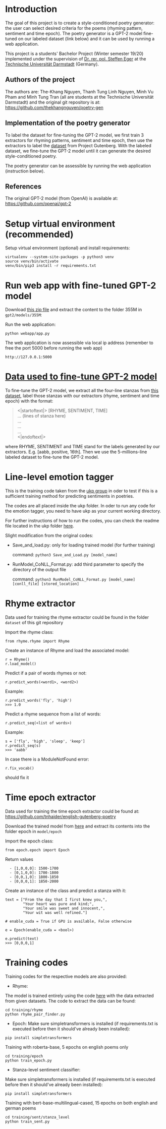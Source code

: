 # Introduction
The goal of this project is to create a style-conditioned poetry generator: the user can select desired criteria for the poems (rhyming pattern, sentiment and time epoch). The poetry generator is a GPT-2 model fine-tuned on our labeled dataset (link below) and it can be used by running a web application. 

This project is a students' Bachelor Project (Winter semester 19/20) implemented under the supervision of [Dr. rer. pol. Steffen Eger](https://www.informatik.tu-darmstadt.de/aiphes/aiphes/people_7/mitarbeiter_4_detailseite_72000.en.jsp) at the [Technische Universität Darmstadt](https://www.tu-darmstadt.de/) (Germany).

## Authors of the project
The authors are: The-Khang Nguyen, Thanh Tung Linh Nguyen, Minh Vu Pham and Minh Tung Tran (all are students at the Technische Universität Darmstadt) and the original git repository is  at: https://github.com/thekhangnguyen/poetry-gen

## Implementation of the poetry generator

To label the dataset for fine-tuning the GPT-2 model, we first train 3 extractors for rhyming patterns, sentiment and time epoch, then use the extractors to label the [dataset](https://drive.google.com/open?id=1DiLK0OjE0OwgCgt_bhlChy8DeiZk60JF) from Project Gutenberg. With the labeled dataset, we fine-tune the GPT-2 model until it can generate the desired style-conditioned poetry.

The poetry generator can be assessible by running the web application (instruction below).

## References
The original GPT-2 model (from OpenAI) is available at: https://github.com/openai/gpt-2

# Setup virtual environment (recommended)
Setup virtual environment (optional) and install requirements:
``` 
virtualenv --system-site-packages -p python3 venv
source venv/bin/activate
venv/bin/pip3 install -r requirements.txt
```

# Run web app with fine-tuned GPT-2 model

Download [this zip file](https://drive.google.com/open?id=1dZs3USYTJ7NvEA2rVVfKIG-O23zrPBsg) and extract the content to the folder 355M in `gpt2/models/355M`:

Run the web application: 
```
python webapp/app.py
```
The web application is now assessible via local ip address (remember to free the port 5000 before running the web app)
```
http://127.0.0.1:5000
```
# [Data used to fine-tune GPT-2 model](https://drive.google.com/open?id=1DiLK0OjE0OwgCgt_bhlChy8DeiZk60JF)
To fine-tune the GPT-2 model, we extract all the four-line stanzas from [this dataset](https://github.com/tnhaider/english-gutenberg-poetry), label those stanzas with our extractors (rhyme, sentiment and time epoch) with the format:
><|startoftext|> [RHYME, SENTIMENT, TIME]\
>... (lines of stanza here)\
>...\
>...\
>...\
><|endoftext|>

where RHYME, SENTIMENT and TIME stand for the labels generated by our extractors. E.g. [aabb, positive, 16th]. Then we use the 5-millions-line labeled dataset to fine-tune the GPT-2 model.

# Line-level emotion tagger
This is the training code taken from the [ukp group](https://github.com/UKPLab/emnlp2017-bilstm-cnn-crf) in oder to test if this is a sufficient training method for predicting sentiments in poetries.

The codes are all placed inside the ukp folder. In oder to run any code for the emotion tagger, you need to have ukp as your current working directory.

For further instructions of how to run the codes, you can check the readme file located in the ukp folder [here](https://github.com/thekhangnguyen/poetry-gen/blob/master/ukp/README.md).

Slight modification from the original codes:

- Save_and_load.py: only for loading trained model (for further training)

    command: `python3 Save_and_Load.py [model_name]`
    
- RunModel_CoNLL_Format.py: add third parameter to specify the directory of the output file

    command: `python3 RunModel_CoNLL_Format.py [model_name] [conll_file] [stored_location]`

# Rhyme extractor
Data used for training the rhyme extractor could be found in the folder `dataset` of this git repository

Import the rhyme class:
```
from rhyme.rhyme import Rhyme
```

Create an instance of Rhyme and load the associated model:
```
r = Rhyme()
r.load_model()
```

Predict if a pair of words rhymes or not:
```
r.predict_words(<word1>, <word2>)
```

Example:
```
r.predict_words('fly', 'high')
>>> 1.0
```

Predict a rhyme sequence from a list of words:
```
r.predict_seq(<list of words>)
```

Example:
```
s = ['fly', 'high', 'sleep', 'keep']
r.predict_seq(s)
>>> 'aabb'
```

In case there is a ModuleNotFound error:
```
r.fix_vocab()
```
should fix it

# Time epoch extractor

Data used for training the time epoch extractor could be found at: https://github.com/tnhaider/english-gutenberg-poetry

Download the trained model from [here](https://drive.google.com/file/d/1qavgcVHfoJ0f3hHUn8Q5nPMDs2J5AfoF/view?usp=sharing) and extract its contents into the folder epoch in `model/epoch`

Import the epoch class:
```
from epoch.epoch import Epoch
```

Return values
```
  - [1,0,0,0]: 1500-1700
  - [0,1,0,0]: 1700-1800
  - [0,0,1,0]: 1800-1850
  - [0,0,0,1]: 1850-2000
```

Create an instance of the class and predict a stanza with it:
```
text = ["From the day that I first knew you,",
        "Your heart was pure and kind;",
        "Your smile was sweet and innocent,",
        "Your wit was well refined."]

# enable_cuda = True if GPU is available, False otherwise

e = Epoch(enable_cuda = <bool>)

e.predict(text)
>>> [0,0,0,1]
```

# Training codes
Training codes for the respective models are also provided:

- Rhyme:

The model is trained entirely using the code [here](https://github.com/dhwajraj/deep-siamese-text-similarity) with the data extracted from given datasets.
The code to extract the data can be found:
```
cd training/rhyme
python rhyme_pair_finder.py
```

- Epoch:
Make sure simpletransformers is installed (if requirements.txt is executed before then it should've already been installed):
```
pip install simpletransformers
```

Training with roberta-base, 5 epochs on english poems only

```
cd training/epoch
python train_epoch.py
```

- Stanza-level sentiment classifier:

Make sure simpletransformers is installed (if requirements.txt is executed before then it should've already been installed):
```
pip install simpletransformers
```

Training with bert-base-multilingual-cased, 15 epochs on both english and german poems

```
cd training/sent/stanza_level
python train_sent.py
```

